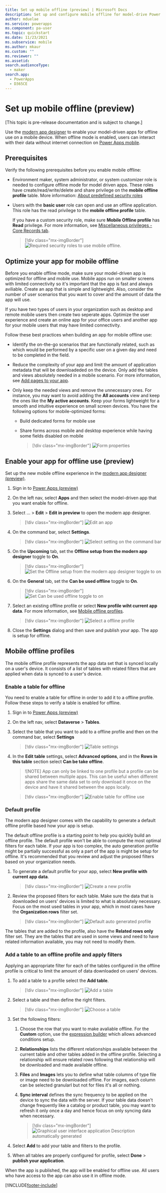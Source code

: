 ```yaml
---
title: Set up mobile offline (preview) | Microsoft Docs
description: Set up and configure mobile offline for model-drive Power Apps.
author: mduelae
ms.service: powerapps
ms.component: pa-user
ms.topic: quickstart
ms.date: 11/23/2021
ms.subservice: mobile
ms.author: mkaur
ms.custom: ""
ms.reviewer: ""
ms.assetid: 
search.audienceType: 
  - maker
search.app: 
  - PowerApps
  - D365CE
---
```


# Set up mobile offline (preview)

[This topic is pre-release documentation and is subject to change.]

Use the [modern app designer](../maker/model-driven-apps/app-designer-overview) to enable your model-driven apps for offline use on a mobile device. When offline mode is enabled, users can interact with their data without internet connection on [Power Apps mobile](https://powerapps.microsoft.com/downloads/).


## Prerequisites 

Verify the following prerequisites before you enable mobile offline: 

- Environment maker, system administrator, or system customizer role is needed to configure offline mode for model driven apps. These roles have create/read/write/delete and share privilege on the **mobile offline profile** table. More information: [About predefined security roles](share-model-driven-app.md#about-predefined-security-roles)

- Users with the **basic user** role can open and use an offline application. This role has the read privilege to the **mobile offline profile** table.

   If you have a custom security role, make sure **Mobile Offline profile** has **Read** privilege. For more information, see [Miscellaneous privileges - Core Records tab](/power-platform/admin/miscellaneous-privileges).

  > [!div class="mx-imgBorder"] 
  > ![Required security roles to use mobile offline.](media/mobile-offline-image1.png)


##  Optimize your app for mobile offline 

Before you enable offline mode, make sure your model-driven app is optimized for offline and mobile use. Mobile apps run on smaller screens with limited connectivity so it's important that the app is fast and always aviliable. Create an app that is simple and lightweight. Also, consider the number of user scenarios that you want to cover and the amount of data the app will use.

If you have two types of users in your organization such as desktop and remote mobile users then create two seperate apps. Optimize the user experience and create an online app for your office users and another app for your mobile users that may have limited connectivity. 

Follow these best practices when building an app for mobile offline use:

- Identify the on-the-go scenarios that are functionally related, such as which would be performed by a specific user on a given day and need to be completed in the field.
- Reduce the complexity of your app and limit the amount of application metadata that will be downloadeded on the device. Only add the tables and views absolutely needed in a mobile scenario. For more information, see [Add pages to your app](../maker/model-driven-apps/create-a-model-driven-app#add-pages-to-your-app).
- Only keep the needed views and remove the unnecessary ones. For instance, you may want to avoid adding the **All accounts** view and keep the ones like the **My active accounts**. Keep your forms lightweight for a smooth and intuitive experience on small screen devices. You have the following options for mobile-optimized forms:

   - Build dedicated forms for mobile use

   - Share forms across mobile and desktop experience while having some fields disabled on mobile

    
      > [!div class="mx-imgBorder"]
      > ![Form properties](media/mobile-offline-image2.png)


## Enable your app for offline use (preview)

Set up the new mobile offline experience in the [modern app designer (preview)](../maker/model-driven-apps/app-designer-overview).

1. Sign in to [Power Apps (preview)](https://make.powerapps.com/?utm_source=padocs&utm_medium=linkinadoc&utm_campaign=referralsfromdoc) 

2. On the left nav, select **Apps** and then select the model-driven app that you want enable for offline.

3. Select ... > **Edit** > **Edit in preview** to open the modern app designer.

    > [!div class="mx-imgBorder"]
    > ![Edit an app](media/offline-edit-app.png)
 
4. On the command bar, select **Settings**.

    > [!div class="mx-imgBorder"]
    > ![Select setting on the command bar](media/mobile-offline-image4.png)

5. On the **Upcoming** tab, set the **Offline setup from the modern app designer** toggle to **On**.

    > [!div class="mx-imgBorder"]
    > ![Set the Offline setup from the modern app designer toggle to on ](media/mobile-offline-image5.png)

6.  On the **General** tab, set the **Can be used offline** toggle to **On**.

    > [!div class="mx-imgBorder"]
    > ![Set Can be used offline toggle to on](media/mobile-offline-image6.png)

7.  Select an existing offline profile or select **New profile wiht current app data**. For more information, see [Mobile offline profiles](setup-mobile-offline.md#mobile-offline-profiles).

    > [!div class="mx-imgBorder"]
    > ![Select a offline profile](media/mobile-offline-image7.png)

8.  Close the **Settings** dialog and then save and publish your app. The app is setup for offline.


## Mobile offline profiles

The mobile offline profile represents the app data set that is synced locally on a user's device. It consists of a list of tables with related filters that are applied when data is synced to a user's device.

### Enable a table for offline

You need to enable a table for offline in order to add it to a offline profile. Follow these steps to verify a table is enabled for offline.

1. Sign in to [Power Apps (preview)](https://make.powerapps.com/?utm_source=padocs&utm_medium=linkinadoc&utm_campaign=referralsfromdoc) 

2. On the left nav, select **Dataverse** > **Tables**. 
3. Select the table that you want to add to a offline profile and then on the command bar, select **Settings**

    > [!div class="mx-imgBorder"]
    > ![Table settings](media/offline-table-settings.png)
    
4. In the **Edit table** settings, select **Advanced options**, and in the **Rows in this table** section select **Can be take offline**.

   > ![NOTE] 
   > App can only be linked to one profile but a profile can be shared between multiple apps. This can be useful when different apps share the same data set to only download it once on the device and have it shared between the apps locally.

    > [!div class="mx-imgBorder"]
    > ![Enable table for offline use](media/mobile-offline-image8.png)


### Default profile

The modern app designer comes with the capability to generate a default offline profile based how your app is setup.

The default offline profile is a starting point to help you quickly build an offline profile. The default profile won't be able to compute the most optimal filters for each table. If your app is too complex, the auto generation profile might be partially successful as only a part of the app is might be setup for offline. It's recommended that you review and adjust the proposed filters based on your organization needs.

1. To generate a default profile for your app, select **New profile with current app data**. 

    > [!div class="mx-imgBorder"]
    > ![Create a new profile](media/mobile-offline-image7-1.png)

2. Review the proposed filters for each table. Make sure the data that is downloaded on users' devices is limited to what is absolutely necessary. Focus on the most used tables in your app, which in most cases have the **Organization rows** filter set.

    > [!div class="mx-imgBorder"]
    > ![Default auto generated profile](media/mobile-offline-image9.png)


  The tables that are added to the profile, also have the **Related rows only** filter set. They are the tables that are used in some views and need to have related information available, you may not need to modify them.

### Add a table to an offline profile and apply filters

Applying an appropriate filter for each of the tables configured in the offline profile is critical to limit the amount of data downloaded on users' devices.

1. To add a table to a profile select the **Add table**.

    > [!div class="mx-imgBorder"]
    > ![Add a table](media/mobile-offline-image9-2.png)

2. Select a table and then define the right filters. 
 
    > [!div class="mx-imgBorder"]
    > ![Choose a table](media/image10.png)

3. Set the following filters:

   1. Choose the row that you want to make avaliable offline. For the **Custom** option, use the [expression builder](../maker/model-driven-apps/create-edit-view-filters) which allows advanced conditions setup. 
   2. **Relationships** lists the different relationships available between the current table and other tables added in the offline profile. Selecting a relationship will ensure related rows following that relationship will be downloaded and made available offline.
   

   3. **Files** and **Images** lets you to define what table columns of type file or image need to be downloaded offline. For images, each column can be selected granularl  but not for files it's all or nothing.

   4. **Sync interval** defines the sync frequency to be applied on the device to sync the data with the server. If your table data doesn't change frequently like a catalog or product table, you may want to refresh it only once a day and hence focus on only syncing data when necessary.
      
      > [!div class="mx-imgBorder"]
      >![Graphical user interface  application Description automatically generated](media/mobile-offline-image11.png)

4. Select **Add** to add your table and filters to the profile.

5. When all tables are properly configured for profile, select **Done** > **publish your application**.

When the app is published, the app will be enabled for offline use. All users who have access to the app can also use it in offline mode.



[!INCLUDE[footer-include](../includes/footer-banner.md)]
